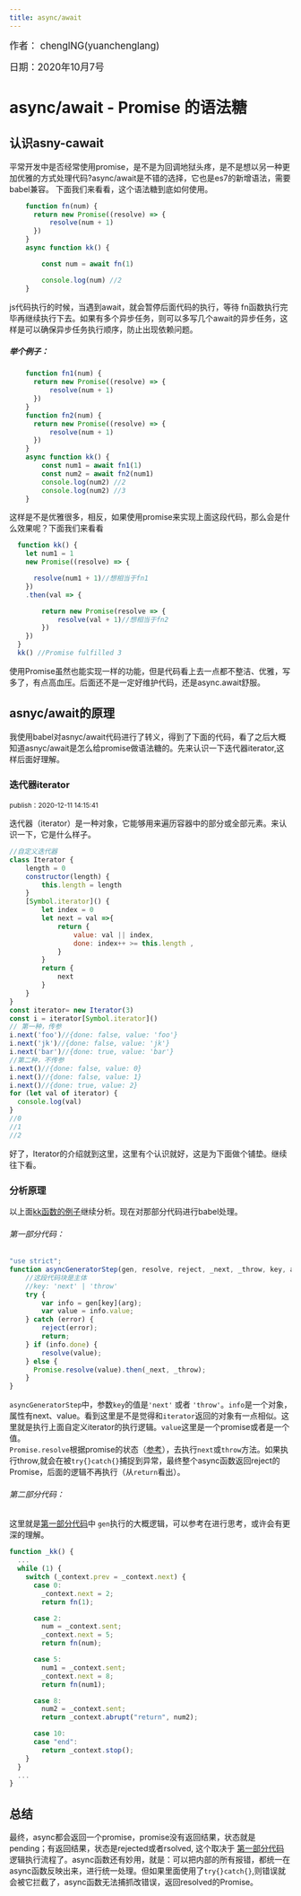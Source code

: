 ```yaml
---
title: async/await
---
```


<big>作者： chenglNG(yuanchenglang)</big>

<big>日期：2020年10月7号</big>

# async/await - Promise 的语法糖

## 认识asny-cawait

平常开发中是否经常使用promise，是不是为回调地狱头疼，是不是想以另一种更加优雅的方式处理代码?async/await是不错的选择，它也是es7的新增语法，需要babel兼容。
下面我们来看看，这个语法糖到底如何使用。
```javascript
    function fn(num) {
      return new Promise((resolve) => {
          resolve(num + 1)
      })
    }
    async function kk() {

        const num = await fn(1)

        console.log(num) //2
    }
```
js代码执行的时候，当遇到await，就会暂停后面代码的执行，等待 fn函数执行完毕再继续执行下去。如果有多个异步任务，则可以多写几个await的异步任务，这样是可以确保异步任务执行顺序，防止出现依赖问题。
##### 举个例子：
```javascript
    function fn1(num) {
      return new Promise((resolve) => {
          resolve(num + 1)
      })
    }
    function fn2(num) {
      return new Promise((resolve) => {
          resolve(num + 1)
      })
    }
    async function kk() {
        const num1 = await fn1(1)
        const num2 = await fn2(num1)
        console.log(num2) //2
        console.log(num2) //3
    }
```
这样是不是优雅很多，相反，如果使用promise来实现上面这段代码，那么会是什么效果呢？下面我们来看看
```javascript
  function kk() {
    let num1 = 1
    new Promise((resolve) => {

      resolve(num1 + 1)//想相当于fn1
    })
    .then(val => {

        return new Promise(resolve => {
            resolve(val + 1)//想相当于fn2
        })
    })
  }
  kk() //Promise fulfilled 3

```

使用Promise虽然也能实现一样的功能，但是代码看上去一点都不整洁、优雅，写多了，有点高血压。后面还不是一定好维护代码，还是async.await舒服。

## asnyc/await的原理

我使用babel对asnyc/await代码进行了转义，得到了下面的代码，看了之后大概知道asnyc/await是怎么给promise做语法糖的。先来认识一下迭代器iterator,这样后面好理解。

### 迭代器iterator

<small>publish：2020-12-11 14:15:41</small>

迭代器（iterator）是一种对象，它能够用来遍历容器中的部分或全部元素。来认识一下，它是什么样子。
```js
//自定义迭代器
class Iterator {
    length = 0
    constructor(length) {
        this.length = length
    }
    [Symbol.iterator]() {
        let index = 0
        let next = val =>{
            return {
                value: val || index,
                done: index++ >= this.length ,
            }
        }
        return {
            next
        }
    }
}
const iterator= new Iterator(3)
const i = iterator[Symbol.iterator]()
// 第一种，传参
i.next('foo')//{done: false, value: 'foo'}
i.next('jk')//{done: false, value: 'jk'}
i.next('bar')//{done: true, value: 'bar'}
//第二种，不传参
i.next()//{done: false, value: 0}
i.next()//{done: false, value: 1}
i.next()//{done: true, value: 2}
for (let val of iterator) {
  console.log(val)
}
//0
//1
//2
```
好了，Iterator的介绍就到这里，这里有个认识就好，这是为下面做个铺垫。继续往下看。

### 分析原理

以上面<a href="/sidebar/javascript/async-await.html#%E4%B8%BE%E4%B8%AA%E4%BE%8B%E5%AD%90%EF%BC%9A">kk函数的例子</a>继续分析。现在对那部分代码进行babel处理。
###### 第一部分代码：
```javascript
"use strict";
function asyncGeneratorStep(gen, resolve, reject, _next, _throw, key, arg) { 
    //这段代码块是主体
    //key: 'next' | 'throw'
    try {
        var info = gen[key](arg); 
        var value = info.value; 
    } catch (error) { 
        reject(error); 
        return; 
    } if (info.done) { 
        resolve(value); 
    } else { 
      Promise.resolve(value).then(_next, _throw); 
    } 
}
```
<code>asyncGeneratorStep</code>中，参数<code>key</code>的值是<code>'next'</code> 或者 <code>'throw'</code>。<code>info</code>是一个对象，属性有next、value。看到这里是不是觉得和<code>iterator</code>返回的对象有一点相似。这里就是执行上面自定义iterator的执行逻辑。<code>value</code>这里是一个promise或者是一个值。<code> Promise.resolve</code>根据promise的状态（<a href="/nav/web/javascript/promise/#promise-resolve">参考</a>），去执行<code>next</code>或<code>throw</code>方法。如果执行throw,就会在被<code>try{}catch{}</code>捕捉到异常，最终整个async函数返回reject的Promise，后面的逻辑不再执行（从<code>return</code>看出）。

###### 第二部分代码：
这里就是<a href="/sidebar/javascript/async-await.html#第一部分代码：">第一部分代码</a>中 <code>gen</code>执行的大概逻辑，可以参考在进行思考，或许会有更深的理解。
```js
function _kk() {
  ...
  while (1) {
    switch (_context.prev = _context.next) {
      case 0:
        _context.next = 2;
        return fn(1);

      case 2:
        num = _context.sent;
        _context.next = 5;
        return fn(num);

      case 5:
        num1 = _context.sent;
        _context.next = 8;
        return fn(num1);

      case 8:
        num2 = _context.sent;
        return _context.abrupt("return", num2);

      case 10:
      case "end":
        return _context.stop();
    }
  }
  ...
}
```
## 总结
最终，async都会返回一个promise，promise没有返回结果，状态就是pending；有返回结果，状态是rejected或者rsolved, 这个取决于 <a href="/sidebar/javascript/async-await.html#第一部分代码：">第一部分代码</a> 逻辑执行流程了。async函数还有妙用，就是：可以把内部的所有报错，都统一在async函数反映出来，进行统一处理。但如果里面使用了<code>try{}catch{}</code>,则错误就会被它拦截了，async函数无法捕抓改错误，返回resolved的Promise。










  
